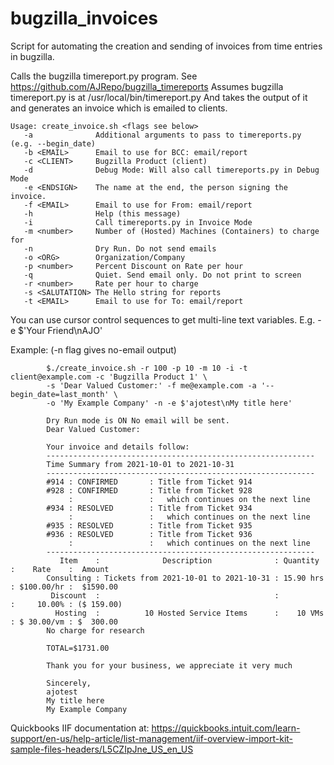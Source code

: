 # bugzilla_invoices
Script for automating the creation and sending of invoices from time entries in bugzilla.

Calls the bugzilla timereport.py program. See https://github.com/AJRepo/bugzilla_timereports
Assumes bugzilla timereport.py is at /usr/local/bin/timereport.py 
And takes the output of it and generates an invoice which is emailed to clients. 

```
Usage: create_invoice.sh <flags see below>
   -a              Additional arguments to pass to timereports.py (e.g. --begin_date)
   -b <EMAIL>      Email to use for BCC: email/report
   -c <CLIENT>     Bugzilla Product (client)
   -d              Debug Mode: Will also call timereports.py in Debug Mode
   -e <ENDSIGN>    The name at the end, the person signing the invoice.
   -f <EMAIL>      Email to use for From: email/report
   -h              Help (this message)
   -i              Call timereports.py in Invoice Mode
   -m <number>     Number of (Hosted) Machines (Containers) to charge for
   -n              Dry Run. Do not send emails
   -o <ORG>        Organization/Company
   -p <number>     Percent Discount on Rate per hour
   -q              Quiet. Send email only. Do not print to screen
   -r <number>     Rate per hour to charge
   -s <SALUTATION> The Hello string for reports
   -t <EMAIL>      Email to use for To: email/report
```

You can use cursor control sequences to get multi-line text variables.
  E.g. -e $'Your Friend\nAJO' 

Example: (-n flag gives no-email output) 

```
        $./create_invoice.sh -r 100 -p 10 -m 10 -i -t client@example.com -c 'Bugzilla Product 1' \
        -s 'Dear Valued Customer:' -f me@example.com -a '--begin_date=last_month' \
        -o 'My Example Company' -n -e $'ajotest\nMy title here'

        Dry Run mode is ON No email will be sent.
        Dear Valued Customer:

        Your invoice and details follow:
        ------------------------------------------------------------
        Time Summary from 2021-10-01 to 2021-10-31
        ------------------------------------------------------------
        #914 : CONFIRMED       : Title from Ticket 914
        #928 : CONFIRMED       : Title from Ticket 928
             :                 :   which continues on the next line
        #934 : RESOLVED        : Title from Ticket 934
             :                 :   which continues on the next line
        #935 : RESOLVED        : Title from Ticket 935
        #936 : RESOLVED        : Title from Ticket 936
             :                 :   which continues on the next line
        ------------------------------------------------------------
           Item    :              Description              : Quantity  :    Rate    :  Amount
        Consulting : Tickets from 2021-10-01 to 2021-10-31 : 15.90 hrs : $100.00/hr :  $1590.00
         Discount  :                                       :           :     10.00% : ($ 159.00)
          Hosting  :          10 Hosted Service Items      :    10 VMs : $ 30.00/vm : $  300.00
        No charge for research

        TOTAL=$1731.00

        Thank you for your business, we appreciate it very much

        Sincerely,
        ajotest
        My title here
        My Example Company
```

Quickbooks IIF documentation at: https://quickbooks.intuit.com/learn-support/en-us/help-article/list-management/iif-overview-import-kit-sample-files-headers/L5CZIpJne_US_en_US
